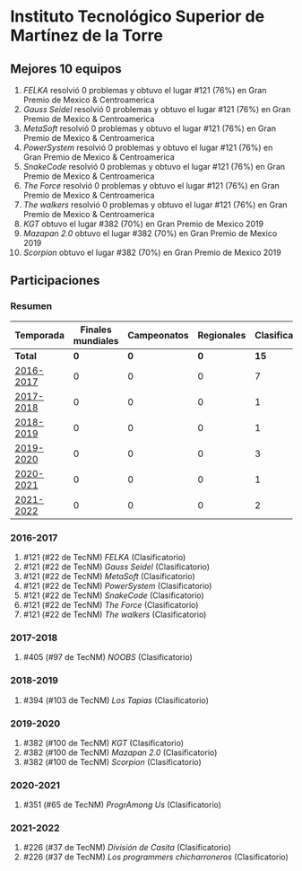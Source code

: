 ---
---

# Instituto Tecnológico Superior de Martínez de la Torre

## Mejores 10 equipos

1. _FELKA_ resolvió 0 problemas y obtuvo el lugar #121 (76%) en Gran Premio de Mexico & Centroamerica
1. _Gauss Seidel_ resolvió 0 problemas y obtuvo el lugar #121 (76%) en Gran Premio de Mexico & Centroamerica
1. _MetaSoft_ resolvió 0 problemas y obtuvo el lugar #121 (76%) en Gran Premio de Mexico & Centroamerica
1. _PowerSystem_ resolvió 0 problemas y obtuvo el lugar #121 (76%) en Gran Premio de Mexico & Centroamerica
1. _SnakeCode_ resolvió 0 problemas y obtuvo el lugar #121 (76%) en Gran Premio de Mexico & Centroamerica
1. _The Force_ resolvió 0 problemas y obtuvo el lugar #121 (76%) en Gran Premio de Mexico & Centroamerica
1. _The walkers_ resolvió 0 problemas y obtuvo el lugar #121 (76%) en Gran Premio de Mexico & Centroamerica
1. _KGT_ obtuvo el lugar #382 (70%) en Gran Premio de Mexico 2019
1. _Mazapan 2.0_ obtuvo el lugar #382 (70%) en Gran Premio de Mexico 2019
1. _Scorpion_ obtuvo el lugar #382 (70%) en Gran Premio de Mexico 2019

## Participaciones

### Resumen

| Temporada | Finales mundiales | Campeonatos | Regionales | Clasificatorios | Equipos |
| --- | --- | --- | --- | --- | --- |
| **Total** | **0** | **0** | **0** | **15** | **15** |
| [2016-2017](#2016-2017) | 0 | 0 | 0 | 7 | 7 |
| [2017-2018](#2017-2018) | 0 | 0 | 0 | 1 | 1 |
| [2018-2019](#2018-2019) | 0 | 0 | 0 | 1 | 1 |
| [2019-2020](#2019-2020) | 0 | 0 | 0 | 3 | 3 |
| [2020-2021](#2020-2021) | 0 | 0 | 0 | 1 | 1 |
| [2021-2022](#2021-2022) | 0 | 0 | 0 | 2 | 2 |

### 2016-2017

1. #121 (#22 de TecNM) _FELKA_ (Clasificatorio)
1. #121 (#22 de TecNM) _Gauss Seidel_ (Clasificatorio)
1. #121 (#22 de TecNM) _MetaSoft_ (Clasificatorio)
1. #121 (#22 de TecNM) _PowerSystem_ (Clasificatorio)
1. #121 (#22 de TecNM) _SnakeCode_ (Clasificatorio)
1. #121 (#22 de TecNM) _The Force_ (Clasificatorio)
1. #121 (#22 de TecNM) _The walkers_ (Clasificatorio)

### 2017-2018

1. #405 (#97 de TecNM) _NOOBS_ (Clasificatorio)

### 2018-2019

1. #394 (#103 de TecNM) _Los Tapias_ (Clasificatorio)

### 2019-2020

1. #382 (#100 de TecNM) _KGT_ (Clasificatorio)
1. #382 (#100 de TecNM) _Mazapan 2.0_ (Clasificatorio)
1. #382 (#100 de TecNM) _Scorpion_ (Clasificatorio)

### 2020-2021

1. #351 (#65 de TecNM) _ProgrAmong Us_ (Clasificatorio)

### 2021-2022

1. #226 (#37 de TecNM) _División de Casita_ (Clasificatorio)
1. #226 (#37 de TecNM) _Los programmers chicharroneros_ (Clasificatorio)



